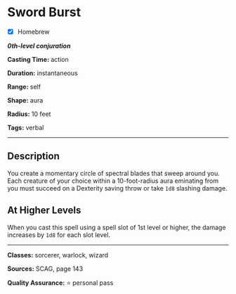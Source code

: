 # Sword Burst

- [x] Homebrew

***0th-level conjuration***

**Casting Time:** action

**Duration:** instantaneous

**Range:** self

**Shape:** aura

**Radius:** 10 feet

**Tags:** verbal

---

## Description
You create a momentary circle of spectral blades that sweep around you. Each creature of your choice within a 10-foot-radius aura eminating from you must succeed on a Dexterity saving throw or take `1d8` slashing damage.

## At Higher Levels
When you cast this spell using a spell slot of 1st level or higher, the damage increases by `1d8` for each slot level.

---

**Classes:** sorcerer, warlock, wizard

**Sources:** SCAG, page 143

**Quality Assurance:** :star: personal pass
